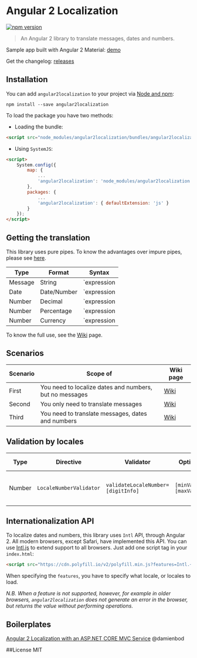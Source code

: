 # Angular 2 Localization
[![npm version](https://badge.fury.io/js/angular2localization.svg)](https://badge.fury.io/js/angular2localization)
> An Angular 2 library to translate messages, dates and numbers.

Sample app built with Angular 2 Material: [demo](http://robisim74.github.io/angular2localization)

Get the changelog: [releases](https://github.com/robisim74/angular2localization/releases)

## Installation
You can add `angular2localization` to your project via [Node and npm](https://nodejs.org):
```
npm install --save angular2localization
```
To load the package you have two methods:
- Loading the bundle:
```Html
<script src="node_modules/angular2localization/bundles/angular2localization.js"></script>
```
- Using `SystemJS`:
```Html
<script>
    System.config({
        map: {
            ...
            'angular2localization': 'node_modules/angular2localization'
        },
        packages: {
            ...
            'angular2localization': { defaultExtension: 'js' }
        }
    });
</script>
```

## Getting the translation
This library uses pure pipes. To know the advantages over impure pipes, please see [here](https://angular.io/docs/ts/latest/guide/pipes.html). 

Type | Format | Syntax
---- | ------ | ------
Message | String | `expression | translate:lang`
Date | Date/Number | `expression | localedate[:defaultLocale[:format]]`
Number | Decimal | `expression | localedecimal[:defaultLocale:[digitInfo]]`
Number | Percentage | `expression | localepercent[:defaultLocale:[digitInfo]]`
Number | Currency | `expression | localecurrency[:defaultLocale[:currency[:symbolDisplay[:digitInfo]]]]`

To know the full use, see the [Wiki](https://github.com/robisim74/angular2localization/wiki/Getting-the-translation) page.

## Scenarios
Scenario | Scope of | Wiki page
-------- | -------- | ---------
First | You need to localize dates and numbers, but no messages | [Wiki](https://github.com/robisim74/angular2localization/wiki/First-scenario)
Second | You only need to translate messages | [Wiki](https://github.com/robisim74/angular2localization/wiki/Second-scenario)
Third | You need to translate messages, dates and numbers | [Wiki](https://github.com/robisim74/angular2localization/wiki/Third-scenario)

## Validation by locales
Type | Directive | Validator | Options | Errors | Wiki page
---- | --------- | --------- | ------- | ------ | ---------
Number | `LocaleNumberValidator` | `validateLocaleNumber=[digitInfo]` | `[minValue]` `[maxValue]` | `format` or `minValue` or `maxValue` | [Wiki](https://github.com/robisim74/angular2localization/wiki/Number-validation)

## Internationalization API
To localize dates and numbers, this library uses `Intl` API, through Angular 2. 
All modern browsers, except Safari, have implemented this API. You can use [Intl.js](https://github.com/andyearnshaw/Intl.js) to extend support to all browsers. 
Just add one script tag in your `index.html`:
```Html
<script src="https://cdn.polyfill.io/v2/polyfill.min.js?features=Intl.~locale.en-US"></script>
```
When specifying the `features`, you have to specify what locale, or locales to load.

*N.B. When a feature is not supported, however, for example in older browsers, `angular2localization` does not generate an error in the browser, but returns the value without performing operations.*

## Boilerplates
[Angular 2 Localization with an ASP.NET CORE MVC Service](https://damienbod.com/2016/04/29/angular-2-localization-with-an-asp-net-core-mvc-service/) @damienbod

##License
MIT
